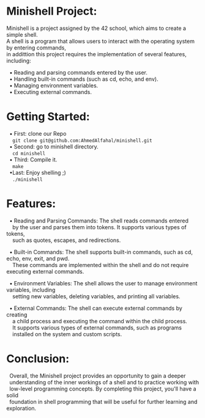 # Minishell Project:

Minishell is a project assigned by the 42 school, which aims to create a simple shell. \
A shell is a program that allows users to interact with the operating system by entering commands, \
in addittion this project requires the implementation of several features, including:

&nbsp;  • Reading and parsing commands entered by the user. \
&nbsp;  • Handling built-in commands (such as cd, echo, and env). \
&nbsp;  • Managing environment variables. \
&nbsp;  • Executing external commands.

# Getting Started:
&nbsp;  • First: clone our Repo \
&nbsp; &nbsp; `git clone git@github.com:AhmedAlfahal/minishell.git` \
&nbsp;  • Second: go to minishell directory.  \
&nbsp; &nbsp; `cd minishell` \
&nbsp;  • Third: Compile it. \
&nbsp; &nbsp; `make` \
&nbsp;   •Last: Enjoy shelling ;) \
&nbsp; &nbsp; `./minishell`

# Features:

&nbsp;  • Reading and Parsing Commands: The shell reads commands entered \
&nbsp; &nbsp; by the user and parses them into tokens. It supports various types of tokens, \
&nbsp; &nbsp; such as quotes, escapes, and redirections.

&nbsp;  • Built-in Commands: The shell supports built-in commands, such as cd, echo, env, exit, and pwd.\
&nbsp; &nbsp; These commands are implemented within the shell and do not require  executing external commands.

&nbsp;  • Environment Variables: The shell allows the user to manage environment variables, including \
&nbsp; &nbsp; setting new variables, deleting variables, and printing all variables.

&nbsp;  • External Commands: The shell can execute external commands by creating \
&nbsp; &nbsp; a child process and executing the command within the child process. \
&nbsp; &nbsp; It supports various types of external commands, such as programs \
&nbsp; &nbsp; installed on the system and custom scripts.

# Conclusion:
&nbsp;   Overall, the Minishell project provides an opportunity to gain a deeper \
&nbsp;   understanding of the inner workings of a shell and to practice working with \
&nbsp;   low-level programming concepts. By completing this project, you'll have a solid \
&nbsp;   foundation in shell programming that will be useful for further learning and exploration.
